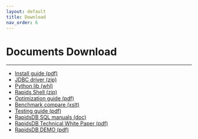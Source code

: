 ```yaml
---
layout: default
title: Download
nav_order: 6
---
```


# Documents Download

---

* [Install guide (pdf)](/download/RapidsDB_Installation_and_Management_Guide_Release_v4.2.3.2%20(1).pdf)
* [JDBC driver (zip)](/download/rapids-jdbc-4.0.6.jar.zip)
* [Python lib (whl)](/download/pyRDP-4.0.0-py3-none-any.whl)
* [Rapids Shell (zip)](https://drive.google.com/file/d/1HzmZSIP6C3dEW4EiFI1XQY1lwawiEzEM/view?usp=sharing)
* [Optimization guide (pdf)](/download/数据库性能优化手册.pdf)
* [Benchmark compare (xslt)](/download/TPCH结果对比%20(1).xlsx)
* [Testing guide (pdf)](/download/testing-guide-EN.pdf)
* [RapidsDB SQL manuals (doc)](/download/RapidsDB%20SQL%E8%AF%AD%E6%B3%95%E6%8C%87%E5%8D%97v2.0.doc)
* [RapidsDB Technical White Paper (pdf)](/download/RapidsDB%20Technical%20White%20Paper.pdf)
* [RapidsDB DEMO (pdf)](/download/RapidsDB%20DEMO%20V1.2.pdf)
